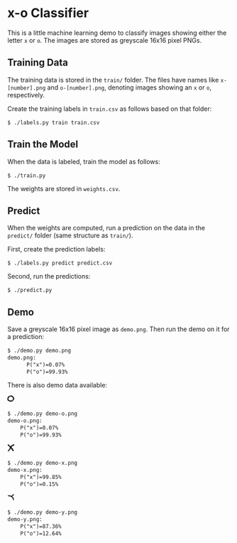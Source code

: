 # x-o Classifier

This is a little machine learning demo to classify images showing either the
letter `x` or `o`. The images are stored as greyscale 16x16 pixel PNGs.

## Training Data

The training data is stored in the `train/` folder. The files have names like
`x-[number].png` and `o-[number].png`, denoting images showing an `x` or `o`,
respectively.

Create the training labels in `train.csv` as follows based on that folder:

    $ ./labels.py train train.csv

## Train the Model

When the data is labeled, train the model as follows:

    $ ./train.py

The weights are stored in `weights.csv`.

## Predict

When the weights are computed, run a prediction on the data in the `predict/`
folder (same structure as `train/`).

First, create the prediction labels:

    $ ./labels.py predict predict.csv

Second, run the predictions:

    $ ./predict.py

## Demo

Save a greyscale 16x16 pixel image as `demo.png`. Then run the demo on it for a
prediction:

    $ ./demo.py demo.png
    demo.png:
          P("x")=0.07%
          P("o")=99.93%

There is also demo data available:

![demo-o.png](demo-o.png)

    $ ./demo.py demo-o.png
    demo-o.png:
        P("x")=0.07%
        P("o")=99.93%

![demo-x.png](demo-x.png)

    $ ./demo.py demo-x.png
    demo-x.png:
        P("x")=99.85%
        P("o")=0.15%

![demo-y.png](demo-y.png)

    $ ./demo.py demo-y.png
    demo-y.png:
        P("x")=87.36%
        P("o")=12.64%
